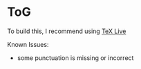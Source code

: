 # ToG

To build this, I recommend using [TeX Live](https://www.tug.org/texlive/)

Known Issues:
 * some punctuation is missing or incorrect
